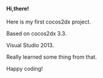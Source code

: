 #### Hi,there!

Here is my first cocos2dx project.

Based on cocos2dx 3.3.

Visual Studio 2013.

Really learned some thing from that.

Happy coding!
